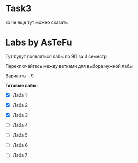# Task3
хз че еще тут можно сказать

# Labs by AsTeFu
Тут будут появляться лабы по ЯП за 3 семестр

Переключайтесь между ветками для выбора нужной лабы

Варианты - 9

**Готовые лабы:**
- [X] Лаба 1
- [X] Лаба 2
- [X] Лаба 3
- [ ] Лаба 4
- [ ] Лаба 5
- [ ] Лаба 6
- [ ] Лаба 7

